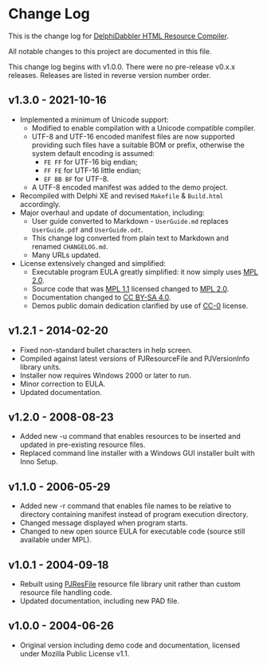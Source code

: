 # Change Log

This is the change log for [DelphiDabbler HTML Resource Compiler][1].

All notable changes to this project are documented in this file.

This change log begins with v1.0.0. There were no pre-release v0.x.x releases. Releases are listed in reverse version number order.

## v1.3.0 - 2021-10-16
+ Implemented a minimum of Unicode support:
    - Modified to enable compilation with a Unicode compatible compiler.
    - UTF-8 and UTF-16 encoded manifest files are now supported providing such files have a suitable BOM or prefix, otherwise the system default encoding is assumed:
        - `FE FF` for UTF-16 big endian;
        - `FF FE` for UTF-16 little endian;
        - `EF BB BF` for UTF-8.
    - A UTF-8 encoded manifest was added to the demo project.
+ Recompiled with Delphi XE and revised `Makefile` & `Build.html` accordingly.
+ Major overhaul and update of documentation, including:
    - User guide converted to Markdown - `UserGuide.md` replaces `UserGuide.pdf` and `UserGuide.odt`.
    - This change log converted from plain text to Markdown and renamed `CHANGELOG.md`.
    - Many URLs updated.
+ License extensively changed and simplified:
    - Executable program EULA greatly simplified: it now simply uses [MPL 2.0][3].
    - Source code that was [MPL 1.1][4] licensed changed to [MPL 2.0][3].
    - Documentation changed to [CC BY-SA 4.0][5]. 
    - Demos public domain dedication clarified by use of [CC-0][6] license.

## v1.2.1 - 2014-02-20
+ Fixed non-standard bullet characters in help screen.
+ Compiled against latest versions of PJResourceFile and PJVersionInfo library units.
+ Installer now requires Windows 2000 or later to run.
+ Minor correction to EULA.
+ Updated documentation.

## v1.2.0 - 2008-08-23
+ Added new -u command that enables resources to be inserted and updated in pre-existing resource files.
+ Replaced command line installer with a Windows GUI installer built with Inno Setup.

## v1.1.0 - 2006-05-29
+ Added new -r command that enables file names to be relative to directory containing manifest instead of program execution directory.
+ Changed message displayed when program starts.
+ Changed to new open source EULA for executable code (source still available under MPL).

## v1.0.1 - 2004-09-18
+ Rebuilt using [PJResFile][2] resource file library unit rather than custom resource file handling code.
+ Updated documentation, including new PAD file.

## v1.0.0 - 2004-06-26
+ Original version including demo code and documentation, licensed under Mozilla Public License v1.1.

[1]: https://delphidabbler.com/software/htmlres
[2]: https://delphidabbler.com/software/resfile
[3]: https://mozilla.org/MPL/2.0/
[4]: https://mozilla.org/MPL/1.1/
[5]: https://creativecommons.org/licenses/by-sa/4.0/
[6]: https://creativecommons.org/publicdomain/zero/1.0/

